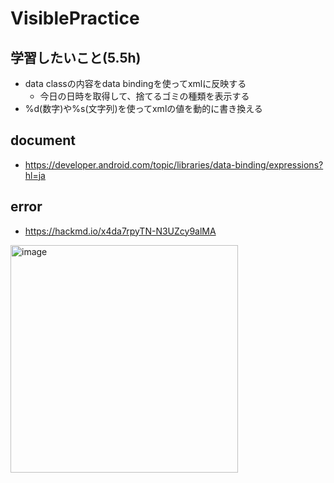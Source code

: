 # VisiblePractice

## 学習したいこと(5.5h)
 - data classの内容をdata bindingを使ってxmlに反映する
   - 今日の日時を取得して、捨てるゴミの種類を表示する
 - %d(数字)や%s(文字列)を使ってxmlの値を動的に書き換える

## document
 - https://developer.android.com/topic/libraries/data-binding/expressions?hl=ja

## error
 - https://hackmd.io/x4da7rpyTN-N3UZcy9alMA

<img width="364" alt="image" src="https://user-images.githubusercontent.com/47734014/116822319-3156be80-abb9-11eb-9215-d7e879cd0243.png">

